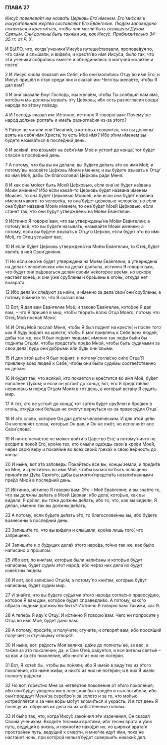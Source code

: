 ### ГЛАВА́ 27

_Иису́с повелева́ет им назва́ть Це́рковь Его́ и́менем. Его́ ми́ссия и искупи́тельная же́ртва составля́ют Его́ Ева́нгелие. Лю́дям запове́дано пока́яться и крести́ться, что́бы они́ могли́ быть освящены́ Ду́хом Святы́м. Они́ должны́ быть таки́ми же, как Иису́с. Приблизи́тельно 34–35 гг. от Р. Х._

И БЫ́ЛО, что, когда́ ученики́ Иису́са путеше́ствовали, пропове́дуя то, что са́ми и слы́шали, и ви́дели, и крестя́ во и́мя Иису́са, бы́ло так, что э́ти ученики́ собра́лись вме́сте и объедини́лись в могу́чей моли́тве и посте́.

2 И Иису́с сно́ва показа́л им Себя́, и́бо они́ моли́лись Отцу́ во и́мя Его́; и Иису́с пришёл и стал среди́ них и сказа́л им: Чего́ вы жела́ете, что́бы Я дал вам?

3 И они́ сказа́ли Ему́: Госпо́дь, мы жела́ем, что́бы Ты сообщи́л нам и́мя, кото́рым мы должны́ назва́ть э́ту Це́рковь; и́бо есть разногла́сия среди́ наро́да по э́тому по́воду.

4 И Госпо́дь сказа́л им: И́стинно, и́стинно Я говорю́ вам: Почему́ же наро́д до́лжен ропта́ть и име́ть разногла́сия из-за э́того?

5 Ра́зве не чита́ли они́ Писа́ний, в кото́рых говори́тся, что вы должны́ взять на себя́ и́мя Христа́, то есть Моё и́мя? И́бо э́тим и́менем вы бу́дете называ́ться в после́дний день.

6 И вся́кий, кто возьмёт на себя́ и́мя Моё и устои́т до конца́, тот бу́дет спасён в после́дний день.

7 А потому́, что бы вы ни де́лали, вы бу́дете де́лать э́то во и́мя Моё; и потому́ вы назовёте Це́рковь Мои́м и́менем; и вы бу́дете взыва́ть к Отцу́ во и́мя Моё, да́бы Он благослови́л Це́рковь ра́ди Меня́.

8 И как она́ мо́жет быть Мое́й Це́рковью, е́сли она́ не бу́дет на́звана Мои́м и́менем? И́бо е́сли кака́я-то Це́рковь бу́дет на́звана и́менем Моисе́я, то она́ бу́дет Це́рковью Моисе́я; и́ли е́сли она́ бу́дет на́звана и́менем какого́-то челове́ка, то она́ бу́дет це́рковью челове́ка; но е́сли она́ бу́дет на́звана Мои́м и́менем, то она́ бу́дет Мое́й Це́рковью, е́сли ста́нет так, что они́ бу́дут утверждены́ на Моём Ева́нгелии.

9 И́стинно Я говорю́ вам, что вы утверждены́ на Моём Ева́нгелии; а потому́ всё, что вы бу́дете называ́ть, называ́йте Мои́м и́менем; а потому́, е́сли вы бу́дете взыва́ть к Отцу́ о Це́ркви, е́сли бу́дет э́то во и́мя Моё, то Отец услы́шит вас;

10 И е́сли бу́дет Це́рковь утверждена́ на Моём Ева́нгелии, то Оте́ц бу́дет явля́ть в ней Свои́ дея́ния.

11 Но е́сли она́ не бу́дет утверждена́ на Моём Ева́нгелии, а утверждена́ на дела́х челове́ческих и́ли на дела́х дья́вола, и́стинно Я говорю́ вам, что бу́дут они́ ра́доваться дела́м свои́м не́которое вре́мя, но вско́ре настаёт коне́ц, и они́ уже́ сру́блены и бро́шены в ого́нь, отку́да нет возвра́та.

12 И́бо дела́ их сле́дуют за ни́ми, и и́менно за дела́ свои́ они́ сру́блены; а потому́ по́мните то, что Я сказа́л вам.

13 Вот, Я дал вам Ева́нгелие Моё; и таково́ Ева́нгелие, кото́рое Я дал вам, – что Я пришёл в мир, что́бы твори́ть во́лю Отца́ Моего́, потому́ что Оте́ц Мой посла́л Меня́.

14 И Оте́ц Мой посла́л Меня́, что́бы Я был по́днят на кресте́; и по́сле того́ как Я бу́ду по́днят на кресте́, что́бы Я мог привле́чь к Себе́ всех люде́й, да́бы так же, как Я был по́днят людьми́, и́менно так лю́ди бы́ли бы по́дняты Отцо́м, что́бы предста́ть пре́до Мной, что́бы быть суди́мыми за свои́ дела́, будь они́ до́брыми и́ли будь они́ злы́ми.

15 И для э́той це́ли Я был по́днят; и потому́ согла́сно си́ле Отца́ Я привлеку́ всех люде́й к Себе́, что́бы они́ бы́ли суди́мы соотве́тственно их дела́м.

16 И бу́дет так, что вся́кий, кто пока́ется и кре́стится во и́мя Моё, бу́дет напо́лнен Ду́хом; и е́сли он устои́т до конца́, вот, его́ Я предста́влю невино́вным пе́ред Отцо́м Мои́м в тот день, в кото́рый вста́ну Я суди́ть мир.

17 А тот, кто не устои́т до конца́, тот зате́м бу́дет сру́блен и бро́шен в ого́нь, отку́да они́ бо́льше не смо́гут верну́ться из-за правосу́дия Отца́.

18 И э́то сло́во, кото́рое Он дал де́тям челове́ческим. И для э́той це́ли Он исполня́ет слова́, кото́рые Он дал, и Он не лжёт, но исполня́ет все Свои́ слова́.

19 И ничто́ нечи́стое не мо́жет войти́ в Ца́рство Его́; а потому́ ничто́ не вхо́дит в поко́й Его́, кро́ме тех, кто омы́ли оде́жды свои́ в кро́ви Мое́й, че́рез свою́ ве́ру и покая́ние во всех свои́х греха́х и свою́ ве́рность до конца́.

20 И ны́не, вот э́та за́поведь: Пока́йтесь все вы, концы́ земли́, и приди́те ко Мне, и крести́тесь во и́мя Моё, что́бы вы могли́ быть освящены́ приня́тием Ду́ха Свято́го, да́бы вы могли́ предста́ть незапя́тнанными пре́до Мной в после́дний день.

21 И́стинно, и́стинно Я говорю́ вам: Э́то – Моё Ева́нгелие; и вы зна́ете то, что вы должны́ де́лать в Мое́й Це́ркви; и́бо дела́, кото́рые, как вы ви́дели, Я де́лал, вы то́же должны́ де́лать; и́бо то, что, как вы ви́дели, Я де́лал, и́менно так вы должны́ де́лать;

22 А потому́, е́сли бу́дете де́лать э́то, то благослове́нны вы, и́бо бу́дете вознесены́ в после́дний день.

23 Запиши́те то, что вы ви́дели и слы́шали, кро́ме лишь того́, что запрещено́.

24 Запиши́те и о бу́дущих дела́х э́того наро́да, то́чно так же, как бы́ло напи́сано о про́шлом.

25 И́бо вот, по кни́гам, кото́рые бы́ли напи́саны и кото́рые бу́дут напи́саны, бу́дет суди́м э́тот наро́д, и́бо че́рез них дела́ их бу́дут изве́стны лю́дям.

26 И вот, всё запи́сано Отцо́м; а потому́ по кни́гам, кото́рые бу́дут напи́саны, бу́дет суди́м мир.

27 И зна́йте, что вы бу́дете су́дьями э́того наро́да согла́сно правосу́дию, кото́рое Я вам дам, кото́рое бу́дет справедли́во. А потому́, како́го о́браза людьми́ должны́ вы быть? И́стинно Я говорю́ вам: Таки́ми, как Я.

28 А тепе́рь Я иду́ к Отцу́. И и́стинно Я говорю́ вам: Чего́ ни попро́сите у Отца́ во и́мя Моё, бу́дет дано́ вам.

29 А потому́, проси́те, и полу́чите; стучи́те, и отворя́т вам; и́бо прося́щий получа́ет; и стуча́щему отворя́т.

30 И ны́не, вот, ра́дость Моя́ велика́, да́же до полноты́ её, за вас, а та́кже за э́то поколе́ние; да, и Сам Оте́ц ра́дуется, и все а́нгелы святы́е – за вас и за э́то поколе́ние, и́бо никто́ из них не поте́рян.

31 Вот, Я хоте́л бы, что́бы вы по́няли; и́бо Я име́ю в виду́ тех из э́того поколе́ния, кто ны́не жи́вы; и никто́ из них не поте́рян; и в них Я име́ю полноту́ ра́дости.

32 Но вот, го́рестно Мне за четвёртое поколе́ние от э́того поколе́ния; и́бо они́ бу́дут уведены́ им в плен, как был уведён и сын поги́бели; и́бо они́ продаду́т Меня́ за серебро́ и за зо́лото и за то, что мо́лью истребля́ется и за чем во́ры мо́гут вломи́ться и укра́сть. И в тот день Я посещу́ их, обру́шив их дела́ на их со́бственные го́ловы.

33 И бы́ло так, что, когда́ Иису́с зако́нчил э́ти изрече́ния, Он сказа́л Свои́м ученика́м: Входи́те те́сными врата́ми, и́бо тесны́ врата́ и у́зок путь, веду́щий в жизнь, и немно́гие нахо́дят их; но широки́ врата́ и простра́нен путь, веду́щий к сме́рти, и мно́гие иду́т и́ми, пока́ не наста́нет ночь, при кото́рой нельзя́ бу́дет соверши́ть никаки́х дел.
